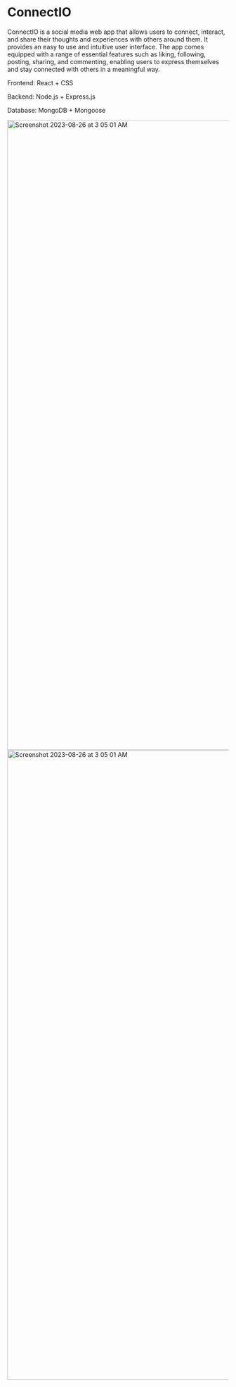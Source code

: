 # ConnectIO


ConnectIO is a social media web app that allows users to connect, interact, and share their thoughts and experiences with others around them. It provides an easy to use and intuitive user interface. The app comes equipped with a range of essential features such as liking, following, posting, sharing, and commenting, enabling users to express themselves and stay connected with others in a meaningful way.

Frontend: React + CSS

Backend: Node.js + Express.js

Database: MongoDB + Mongoose

<img width="1430" alt="Screenshot 2023-08-26 at 3 05 01 AM" src="https://github.com/roychon/ConnectIO/assets/110176807/f1e31be4-72b5-4182-8284-d2504361663e">
<img width="1430" alt="Screenshot 2023-08-26 at 3 05 01 AM" src="https://github.com/roychon/ConnectIO/assets/110176807/f269ecf2-4497-40a7-9163-7c0df2fd6d5e">


